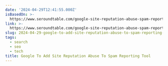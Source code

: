 ```yaml
---
date: '2024-04-29T12:41:55.000Z'
isBasedOn: >-
  https://www.seroundtable.com/google-site-reputation-abuse-spam-report-37298.html
link: >-
  https://www.seroundtable.com/google-site-reputation-abuse-spam-report-37298.html
slug: 2024-04-29-google-to-add-site-reputation-abuse-to-spam-reporting-tool
tags:
  - search
  - seo
  - tech
title: Google To Add Site Reputation Abuse To Spam Reporting Tool
---
```


